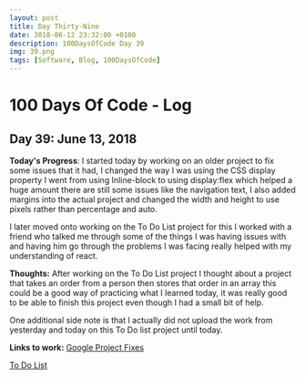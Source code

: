 ```yaml
---
layout: post
title: Day Thirty-Nine
date: 2018-06-12 23:32:00 +0100
description: 100DaysOfCode Day 39
img: 39.png
tags: [Software, Blog, 100DaysOfCode]
---
```


# 100 Days Of Code - Log

## Day 39: June 13, 2018

**Today's Progress**: I started today by working on an older project to fix some issues that it had, I changed the way I was using the CSS display property I went from using Inline-block to using display:flex which helped a huge amount there are still some issues like the navigation text, I also added margins into the actual project and changed the width and height to use pixels rather than percentage and auto.

I later moved onto working on the To Do List project for this I worked with a friend who talked me through some of the things I was having issues with and having him go through the problems I was facing really helped with my understanding of react.

**Thoughts:** After working on the To Do List project I thought about a project that takes an order from a person then stores that order in an array this could be a good way of practicing what I learned today, it was really good to be able to finish this project even though I had a small bit of help.

One additional side note is that I actually did not upload the work from yesterday and today on this To Do list project until today.

**Links to work:**
[Google Project Fixes](https://github.com/NathanScott85/google/commits/master)

[To Do List](https://github.com/NathanScott85/todo/commits/master)
